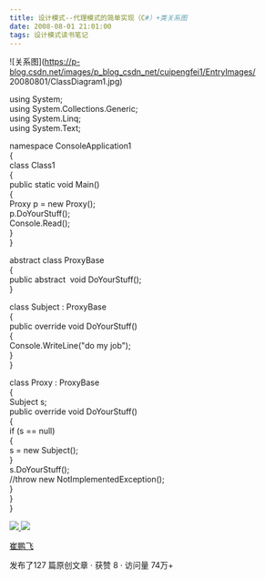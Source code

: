 ```yaml
---
title: 设计模式--代理模式的简单实现（C#）+类关系图
date: 2008-08-01 21:01:00
tags: 设计模式读书笔记
---
```

![关系图](https://p-blog.csdn.net/images/p_blog_csdn_net/cuipengfei1/EntryImages/
20080801/ClassDiagram1.jpg)

using System;  
using System.Collections.Generic;  
using System.Linq;  
using System.Text;

namespace ConsoleApplication1  
{  
class Class1  
{  
public static void Main()  
{  
Proxy p = new Proxy();  
p.DoYourStuff();  
Console.Read();  
}  
}

abstract class ProxyBase  
{  
public abstract  void DoYourStuff();  
}

class Subject : ProxyBase  
{  
public override void DoYourStuff()  
{  
Console.WriteLine("do my job");  
}  
}

class Proxy : ProxyBase  
{  
Subject s;  
public override void DoYourStuff()  
{  
if (s == null)  
{  
s = new Subject();  
}  
s.DoYourStuff();  
//throw new NotImplementedException();  
}  
}  
}  



[ ![](https://profile.csdnimg.cn/5/2/5/3_cuipengfei1)
![](https://g.csdnimg.cn/static/user-reg-year/1x/11.png)
](https://blog.csdn.net/cuipengfei1)

[ 崔鹏飞 ](https://blog.csdn.net/cuipengfei1)

发布了127 篇原创文章  ·  获赞 8  ·  访问量 74万+

